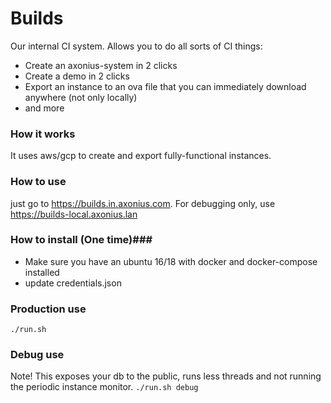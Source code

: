 # Builds #

Our internal CI system. Allows you to do all sorts of CI things:
* Create an axonius-system in 2 clicks
* Create a demo in 2 clicks
* Export an instance to an ova file that you can immediately download anywhere (not only locally)
* and more

### How it works ###
It uses aws/gcp to create and export fully-functional instances.

### How to use ###
just go to https://builds.in.axonius.com. For debugging only, use https://builds-local.axonius.lan

### How to install (One time)###
* Make sure you have an ubuntu 16/18 with docker and docker-compose installed
* update credentials.json

### Production use ###
```./run.sh```

### Debug use ###
Note! This exposes your db to the public, runs less threads and not running the periodic instance monitor.
```./run.sh debug```
